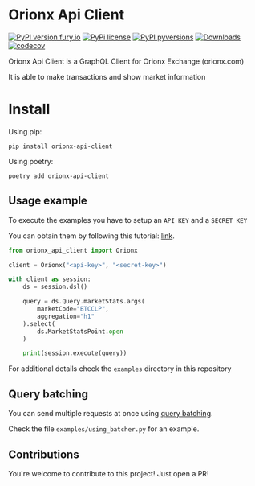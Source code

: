 # Orionx Api Client

[![PyPI version fury.io](https://badge.fury.io/py/orionx-api-client.svg)](https://pypi.python.org/pypi/orionx-api-client/) [![PyPi license](https://badgen.net/pypi/license/orionx-api-client/)](https://pypi.org/project/orionx-api-client/)
 [![PyPI pyversions](https://img.shields.io/pypi/pyversions/orionx-api-client.svg)](https://pypi.python.org/pypi/orionx-api-client/) [![Downloads](https://static.pepy.tech/badge/orionx-api-client)](https://pepy.tech/project/orionx-api-client) [![codecov](https://codecov.io/gh/itolosa/orionx-api-client/graph/badge.svg?token=X93E30V5XU)](https://codecov.io/gh/itolosa/orionx-api-client)

Orionx Api Client is a GraphQL Client for Orionx Exchange (orionx.com)

It is able to make transactions and show market information


# Install

Using pip:

```
pip install orionx-api-client
```

Using poetry:

```
poetry add orionx-api-client
```

## Usage example

To execute the examples you have to setup an `API KEY` and a `SECRET KEY`

You can obtain them by following this tutorial: [link](https://docs.orionx.com/docs#creaci%C3%B3n-de-api-keys).

```python
from orionx_api_client import Orionx

client = Orionx("<api-key>", "<secret-key>")

with client as session:
    ds = session.dsl()

    query = ds.Query.marketStats.args(
        marketCode="BTCCLP",
        aggregation="h1"
    ).select(
        ds.MarketStatsPoint.open
    )

    print(session.execute(query))
```

For additional details check the `examples` directory in this repository

## Query batching

You can send multiple requests at once using [query batching](https://www.apollographql.com/blog/apollo-client/performance/batching-client-graphql-queries/).

Check the file `examples/using_batcher.py` for an example.

## Contributions

You're welcome to contribute to this project! Just open a PR!
